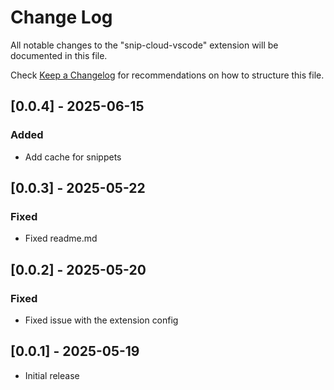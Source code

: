 # Change Log

All notable changes to the "snip-cloud-vscode" extension will be documented in this file.

Check [Keep a Changelog](http://keepachangelog.com/) for recommendations on how to structure this file.

## [0.0.4] - 2025-06-15

### Added

- Add cache for snippets

## [0.0.3] - 2025-05-22

### Fixed

- Fixed readme.md

## [0.0.2] - 2025-05-20

### Fixed

- Fixed issue with the extension config

## [0.0.1] - 2025-05-19

- Initial release
